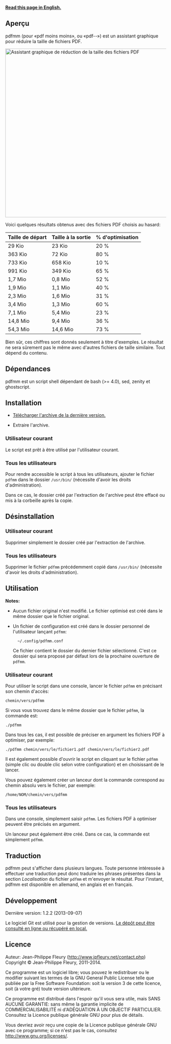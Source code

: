 <p lang="en"><strong><a hreflang="en" href="http://www.jpfleury.net/en/software/pdfmm.php">Read this page in English.</a></strong></p>

## Aperçu

pdfmm (pour «pdf moins moins», ou «pdf--») est un assistant graphique pour réduire la taille de fichiers PDF.

<img src="https://gitorious.org/projets-divers/pdfmm/raw/master:doc/exemple1-fr.png" width="683" height="526" alt="Assistant graphique de réduction de la taille des fichiers PDF" />

Voici quelques résultats obtenus avec des fichiers PDF choisis au hasard:

| Taille de départ | Taille à la sortie | % d'optimisation |
| ---------------- | ------------------ | ---------------- |
| 29 Kio           | 23 Kio             | 20 %             |
| 363 Kio          | 72 Kio             | 80 %             |
| 733 Kio          | 658 Kio            | 10 %             |
| 991 Kio          | 349 Kio            | 65 %             |
| 1,7 Mio          | 0,8 Mio            | 52 %             |
| 1,9 Mio          | 1,1 Mio            | 40 %             |
| 2,3 Mio          | 1,6 Mio            | 31 %             |
| 3,4 Mio          | 1,3 Mio            | 60 %             |
| 7,1 Mio          | 5,4 Mio            | 23 %             |
| 14,8 Mio         | 9,4 Mio            | 36 %             |
| 54,3 Mio         | 14,6 Mio           | 73 %             |

Bien sûr, ces chiffres sont donnés seulement à titre d'exemples. Le résultat ne sera sûrement pas le même avec d'autres fichiers de taille similaire. Tout dépend du contenu.

## Dépendances

pdfmm est un script shell dépendant de bash (>= 4.0), sed, zenity et ghostscript.

## Installation

- [Télécharger l'archive de la dernière version.](https://gitorious.org/projets-divers/pdfmm/archive/master.zip)

- Extraire l'archive.

### Utilisateur courant

Le script est prêt à être utilisé par l'utilisateur courant.

### Tous les utilisateurs

Pour rendre accessible le script à tous les utilisateurs, ajouter le fichier `pdfmm` dans le dossier `/usr/bin/` (nécessite d'avoir les droits d'administration).

Dans ce cas, le dossier créé par l'extraction de l'archive peut être effacé ou mis à la corbeille après la copie.

## Désinstallation

### Utilisateur courant

Supprimer simplement le dossier créé par l'extraction de l'archive.

### Tous les utilisateurs

Supprimer le fichier `pdfmm` précédemment copié dans `/usr/bin/` (nécessite d'avoir les droits d'administration).

## Utilisation

**Notes:**

- Aucun fichier original n'est modifié. Le fichier optimisé est créé dans le même dossier que le fichier original.

- Un fichier de configuration est créé dans le dossier personnel de l'utilisateur lançant `pdfmm`:

		~/.config/pdfmm.conf

	Ce fichier contient le dossier du dernier fichier sélectionné. C'est ce dossier qui sera proposé par défaut lors de la prochaine ouverture de `pdfmm`.

### Utilisateur courant

Pour utiliser le script dans une console, lancer le fichier `pdfmm` en précisant son chemin d'accès:

	chemin/vers/pdfmm

Si vous vous trouvez dans le même dossier que le fichier `pdfmm`, la commande est:

	./pdfmm

Dans tous les cas, il est possible de préciser en argument les fichiers PDF à optimiser, par exemple:

	./pdfmm chemin/vers/le/fichier1.pdf chemin/vers/le/fichier2.pdf

Il est également possible d'ouvrir le script en cliquant sur le fichier `pdfmm` (simple clic ou double clic selon votre configuration) et en choisissant de le lancer.

Vous pouvez également créer un lanceur dont la commande correspond au chemin absolu vers le fichier, par exemple:

	/home/NOM/chemin/vers/pdfmm

### Tous les utilisateurs

Dans une console, simplement saisir `pdfmm`. Les fichiers PDF à optimiser peuvent être précisés en argument.

Un lanceur peut également être créé. Dans ce cas, la commande est simplement `pdfmm`.

## Traduction

pdfmm peut s'afficher dans plusieurs langues. Toute personne intéressée à effectuer une traduction peut donc traduire les phrases présentes dans la section *Localisation* du fichier `pdfmm` et m'envoyer le résultat. Pour l'instant, pdfmm est disponible en allemand, en anglais et en français.

## Développement

Dernière version: 1.2.2 (2013-09-07)

Le logiciel Git est utilisé pour la gestion de versions. [Le dépôt peut être consulté en ligne ou récupéré en local.](https://gitorious.org/projets-divers/pdfmm)

## Licence

Auteur: Jean-Philippe Fleury (<http://www.jpfleury.net/contact.php>)  
Copyright © Jean-Philippe Fleury, 2011-2014.

Ce programme est un logiciel libre; vous pouvez le redistribuer ou le
modifier suivant les termes de la GNU General Public License telle que
publiée par la Free Software Foundation: soit la version 3 de cette
licence, soit (à votre gré) toute version ultérieure.

Ce programme est distribué dans l'espoir qu'il vous sera utile, mais SANS
AUCUNE GARANTIE: sans même la garantie implicite de COMMERCIALISABILITÉ
ni d'ADÉQUATION À UN OBJECTIF PARTICULIER. Consultez la Licence publique
générale GNU pour plus de détails.

Vous devriez avoir reçu une copie de la Licence publique générale GNU avec
ce programme; si ce n'est pas le cas, consultez
<http://www.gnu.org/licenses/>.

